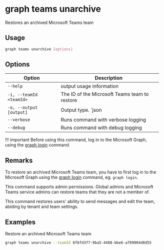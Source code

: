 # graph teams unarchive

Restores an archived Microsoft Teams team

## Usage

```sh
graph teams unarchive [options]
```

## Options

Option|Description
------|-----------
`--help`|output usage information
`-i, --teamId <teamId>`|The ID of the Microsoft Teams team to restore
`-o, --output [output]`|Output type. `json|text`. Default `text`
`--verbose`|Runs command with verbose logging
`--debug`|Runs command with debug logging

!!! important
    Before using this command, log in to the Microsoft Graph, using the [graph login](../login.md) command.

## Remarks

To restore an archived Microsoft Teams team, you have to first log in to the Microsoft Graph using the [graph login](../login.md) command, eg. `graph login`.

This command supports admin permissions. Global admins and Microsoft Teams service admins can restore teams that they are not a member of.

This command restores users' ability to send messages and edit the team, abiding by tenant and team settings.

## Examples

Restore an archived Microsoft Teams team

```sh
graph teams unarchive --teamId 6f6fd3f7-9ba5-4488-bbe6-a789004d0d55
```